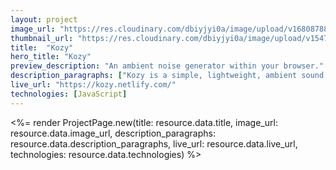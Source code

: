```yaml
---
layout: project
image_url: "https://res.cloudinary.com/dbiyjyi0a/image/upload/v1680878802/portfolio/kozy.webp"
thumbnail_url: "https://res.cloudinary.com/dbiyjyi0a/image/upload/v1547913806/portfolio/kozy-logo.png"
title:  "Kozy"
hero_title: "Kozy"
preview_description: "An ambient noise generator within your browser."
description_paragraphs: ["Kozy is a simple, lightweight, ambient sound web app written using vanilla JavaScript."]
live_url: "https://kozy.netlify.com/"
technologies: [JavaScript]
---
```


<%= render ProjectPage.new(title: resource.data.title, image_url: resource.data.image_url, description_paragraphs: resource.data.description_paragraphs, live_url: resource.data.live_url, technologies: resource.data.technologies) %>